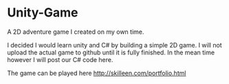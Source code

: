 # Unity-Game
A 2D adventure game I created on my own time.

I decided I would learn unity and C# by building a simple 2D game. I will not upload the actual game to github until it is fully finished. In the mean time however I will post our C# code here.

The game can be played here  http://skilleen.com/portfolio.html 
